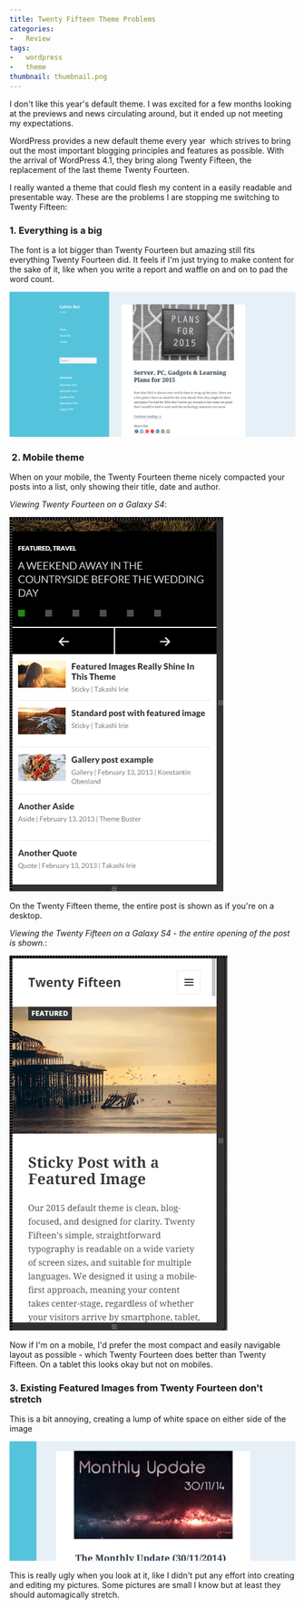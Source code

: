 ```yaml
---
title: Twenty Fifteen Theme Problems
categories:
-   Review
tags:
-   wordpress
-   theme
thumbnail: thumbnail.png
---
```


I don't like this year's default theme. I was excited for a few months looking at the previews and news circulating around, but it ended up not meeting my expectations.

<!-- more -->

WordPress provides a new default theme every year  which strives to bring out the most important blogging principles and features as possible. With the arrival of WordPress 4.1, they bring along Twenty Fifteen, the replacement of the last theme Twenty Fourteen.

I really wanted a theme that could flesh my content in a easily readable and presentable way. These are the problems I are stopping me switching to Twenty Fifteen:

### 1. Everything is a big

The font is a lot bigger than Twenty Fourteen but amazing still fits everything Twenty Fourteen did. It feels if I'm just trying to make content for the sake of it, like when you write a report and waffle on and on to pad the word count.

![one page 2015](one-page-2015.png)

###  2. Mobile theme

When on your mobile, the Twenty Fourteen theme nicely compacted your posts into a list, only showing their title, date and author.

_Viewing Twenty Fourteen on a Galaxy S4_:

![Viewing TwentyFourteen on a Galaxy S4](mobile-t14.png)

On the Twenty Fifteen theme, the entire post is shown as if you're on a desktop.

_Viewing the Twenty Fifteen on a Galaxy S4 - the entire opening of the post is shown._:

![Viewing the TwentyFifteen on a Galaxy S4 - the entire opening of the post is shown.](mobile-t15.png)

Now if I'm on a mobile, I'd prefer the most compact and easily navigable layout as possible - which Twenty Fourteen does better than Twenty Fifteen. On a tablet this looks okay but not on mobiles.

### 3. Existing Featured Images from Twenty Fourteen don't stretch

This is a bit annoying, creating a lump of white space on either side of the image

![Not flush](not-flush1.png)

This is really ugly when you look at it, like I didn't put any effort into creating and editing my pictures. Some pictures are small I know but at least they should automagically stretch.
